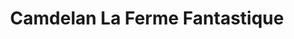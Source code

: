 ---
title: "Camdelan La Ferme Fantastique"
url: /saint-julien-en-born/camdelan-la-ferme-fantastique/
shop: ferme
---